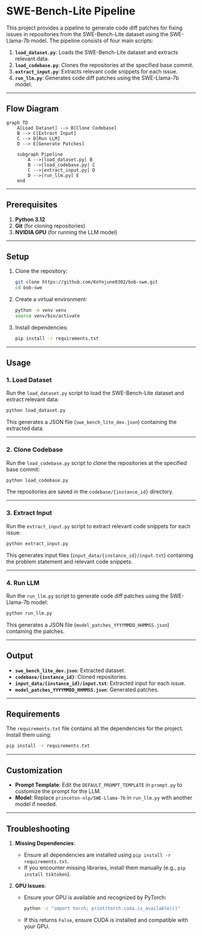 # SWE-Bench-Lite Pipeline

This project provides a pipeline to generate code diff patches for fixing issues in repositories from the SWE-Bench-Lite dataset using the SWE-Llama-7b model. The pipeline consists of four main scripts:

1. **`load_dataset.py`**: Loads the SWE-Bench-Lite dataset and extracts relevant data.
2. **`load_codebase.py`**: Clones the repositories at the specified base commit.
3. **`extract_input.py`**: Extracts relevant code snippets for each issue.
4. **`run_llm.py`**: Generates code diff patches using the SWE-Llama-7b model.

---

## Flow Diagram

```mermaid
graph TD
    A[Load Dataset] --> B[Clone Codebase]
    B --> C[Extract Input]
    C --> D[Run LLM]
    D --> E[Generate Patches]

    subgraph Pipeline
        A -->|load_dataset.py| B
        B -->|load_codebase.py| C
        C -->|extract_input.py| D
        D -->|run_llm.py| E
    end
```

---

## Prerequisites

1. **Python 3.12**
2. **Git** (for cloning repositories)
3. **NVIDIA GPU** (for running the LLM model)

---

## Setup

1. Clone the repository:

   ```bash
   git clone https://github.com/KoYejune0302/bob-swe.git
   cd bob-swe
   ```

2. Create a virtual environment:

   ```bash
   python -m venv venv
   source venv/bin/activate
   ```

3. Install dependencies:
   ```bash
   pip install -r requirements.txt
   ```

---

## Usage

### 1. Load Dataset

Run the `load_dataset.py` script to load the SWE-Bench-Lite dataset and extract relevant data:

```bash
python load_dataset.py
```

This generates a JSON file (`swe_bench_lite_dev.json`) containing the extracted data.

---

### 2. Clone Codebase

Run the `load_codebase.py` script to clone the repositories at the specified base commit:

```bash
python load_codebase.py
```

The repositories are saved in the `codebase/{instance_id}` directory.

---

### 3. Extract Input

Run the `extract_input.py` script to extract relevant code snippets for each issue:

```bash
python extract_input.py
```

This generates input files (`input_data/{instance_id}/input.txt`) containing the problem statement and relevant code snippets.

---

### 4. Run LLM

Run the `run_llm.py` script to generate code diff patches using the SWE-Llama-7b model:

```bash
python run_llm.py
```

This generates a JSON file (`model_patches_YYYYMMDD_HHMMSS.json`) containing the patches.

---

## Output

- **`swe_bench_lite_dev.json`**: Extracted dataset.
- **`codebase/{instance_id}`**: Cloned repositories.
- **`input_data/{instance_id}/input.txt`**: Extracted input for each issue.
- **`model_patches_YYYYMMDD_HHMMSS.json`**: Generated patches.

---

## Requirements

The `requirements.txt` file contains all the dependencies for the project. Install them using:

```bash
pip install -r requirements.txt
```

---

## Customization

- **Prompt Template**: Edit the `DEFAULT_PROMPT_TEMPLATE` in `prompt.py` to customize the prompt for the LLM.
- **Model**: Replace `princeton-nlp/SWE-Llama-7b` in `run_llm.py` with another model if needed.

---

## Troubleshooting

1. **Missing Dependencies**:

   - Ensure all dependencies are installed using `pip install -r requirements.txt`.
   - If you encounter missing libraries, install them manually (e.g., `pip install tiktoken`).

2. **GPU Issues**:
   - Ensure your GPU is available and recognized by PyTorch:
     ```bash
     python -c "import torch; print(torch.cuda.is_available())"
     ```
   - If this returns `False`, ensure CUDA is installed and compatible with your GPU.
